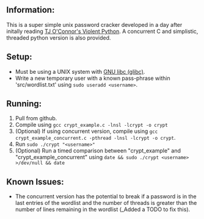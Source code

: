 ## Information:
This is a super simple unix password cracker developed in a day after initally reading [TJ O'Connor's Violent Python](https://www.amazon.co.uk/Violent-Python-Cookbook-Penetration-Engineers/dp/1597499579). A concurrent C and simplistic, threaded python version is also provided.

## Setup:
* Must be using a UNIX system with [GNU libc (glibc)](https://www.gnu.org/software/libc/).
* Write a new temporary user with a known pass-phrase within 'src/wordlist.txt' using `sudo useradd <username>`.

## Running:
1. Pull from github.
2. Compile using `gcc crypt_example.c -lnsl -lcrypt -o crypt`
3. (Optional) If using concurrent version, compile using `gcc crypt_example_concurrent.c -pthread -lnsl -lcrypt -o crypt`.
4. Run `sudo ./crypt "<username>"`
5. (Optional) Run a timed comparison between "crypt\_example" and "crypt\_example\_concurrent" using `date && sudo ./crypt <username> >/dev/null && date`

## Known Issues:
* The concurrent version has the potential to break if a password is in the last entries of the wordlist and the number of threads is greater than the number of lines remaining in the wordlist (_Added a TODO to fix this). 
